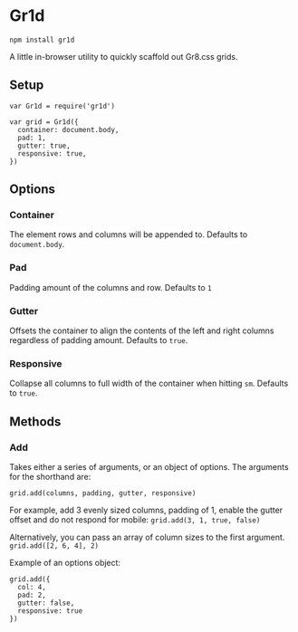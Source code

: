 # Gr1d

`npm install gr1d`

A little in-browser utility to quickly scaffold out Gr8.css grids.

## Setup

```
var Gr1d = require('gr1d')

var grid = Gr1d({
  container: document.body,
  pad: 1,
  gutter: true,
  responsive: true,
})
```

## Options

### Container
The element rows and columns will be appended to. Defaults to `document.body`.

### Pad
Padding amount of the columns and row. Defaults to `1`

### Gutter
Offsets the container to align the contents of the left and right columns regardless of padding amount. Defaults to `true`.

### Responsive
Collapse all columns to full width of the container when hitting `sm`. Defaults to `true`.

## Methods

### Add
Takes either a series of arguments, or an object of options. The arguments for the shorthand are:

```grid.add(columns, padding, gutter, responsive)```

For example, add 3 evenly sized columns, padding of 1, enable the gutter offset and do not respond for mobile:
```grid.add(3, 1, true, false)```

Alternatively, you can pass an array of column sizes to the first argument.
```grid.add([2, 6, 4], 2)```

Example of an options object:
```
grid.add({
  col: 4,
  pad: 2,
  gutter: false,
  responsive: true
})
```